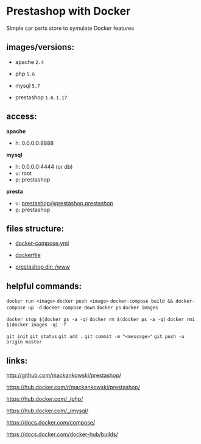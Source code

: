 # Prestashop with Docker

Simple car parts store to symulate Docker features

## images/versions:

* apache `2.4`
* php `5.6`
* mysql `5.7`

* prestashop `1.6.1.17`

## access:

__apache__

- h: 0.0.0.0:8888

__mysql__

- h: 0.0.0.0:4444 (or db)
- u: root
- p: prestashop

__presta__
- u: prestashop@prestashop.prestashop
- p: prestashop

## files structure:

- [docker-compose.yml](docker-compose.yml)

- [dockerfile](Dockerfile)

- [prestashop dir: /www](/www)

## helpful commands:

`docker run <image>` 
`docker push <image>`
`docker-compose build && docker-compose up -d`
`docker-compose down`
`docker ps`
`docker images`

`docker stop $(docker ps -a -q)`
`docker rm $(docker ps -a -q)`
`docker rmi $(docker images -q) -f`

`git init`
`git status`
`git add .`
`git commit -m "<message>"`
`git push -u origin master`

## links:

http://github.com/mackankowski/prestashop/

https://hub.docker.com/r/mackankowski/prestashop/

https://hub.docker.com/_/php/

https://hub.docker.com/_/mysql/

https://docs.docker.com/compose/

https://docs.docker.com/docker-hub/builds/
